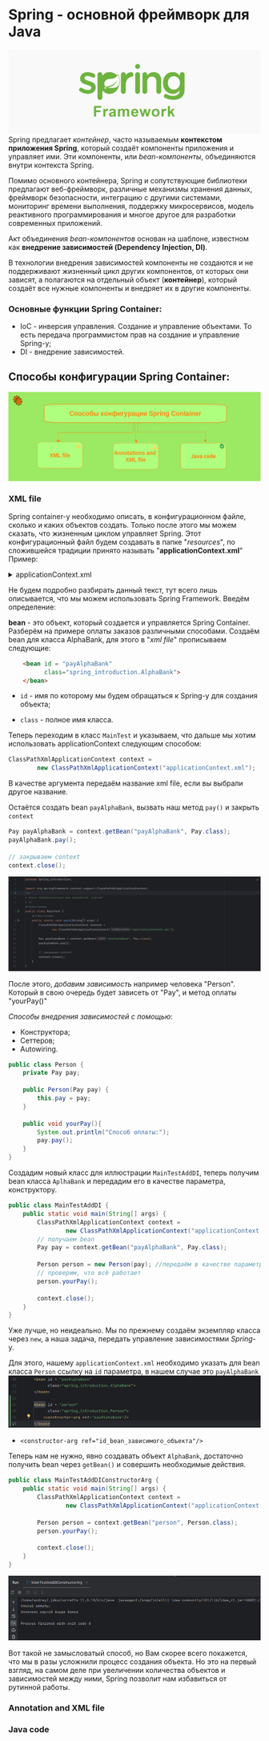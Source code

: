 # Spring - основной фреймворк для Java # 
![](src/main/resources/photo/SpringBasic.jpg)
Spring предлагает *контейнер*, часто называемым **контекстом приложения
Spring**, который создаёт компоненты приложения и управляет ими. Эти компоненты, или *bean-компоненты*,
объединяются внутри контекста Spring.

Помимо основного контейнера, Spring и сопутствующие библиотеки предлагают веб-фреймворк, различные механизмы хранения данных, фреймворк безопасности, интеграцию с другими системами, мониторинг
времени выполнения, поддержку микросервисов, модель реактивного программирования и многое другое для разработки современных приложений.

Акт объединения *bean-компонентов* основан на шаблоне, известном как **внедрение зависимостей (Dependency Injection, DI)**.

В технологии внедрения зависимостей компоненты не создаются и не поддерживают жизненный цикл других компонентов, от которых
они зависят, а полагаются на отдельный объект (**контейнер**), который создаёт все нужные компоненты и внедряет их в другие компоненты.

### Основные функции Spring Container:
- IoC - инверсия управления. Создание и управление объектами. То есть передача программистом прав на создание и управление Spring-у;
- DI - внедрение зависимостей. 

## Способы конфигурации Spring Container:
![](src/main/resources/photo/scheme.png)

### XML file
Spring container-у необходимо описать, в конфигурационном файле, сколько и каких объектов создать. Только после этого мы можем сказать, что жизненным циклом управляет Spring.
Этот конфигурационный файл будем создавать в папке "*resources*", по сложившейся традиции принято называть "**applicationContext.xml**"
Пример:
<details>
<summary>applicationContext.xml</summary>

```html
<?xml version="1.0" encoding="UTF-8"?>
<beans xmlns="http://www.springframework.org/schema/beans"
       xmlns:xsi="http://www.w3.org/2001/XMLSchema-instance"
       xmlns:context="http://www.springframework.org/schema/context"
       xsi:schemaLocation="http://www.springframework.org/schema/beans
       http://www.springframework.org/schema/beans/spring-beans.xsd
       http://www.springframework.org/schema/context
       http://www.springframework.org/schema/context/spring-context.xsd">
</beans>
```
</details>

Не будем подробно разбирать данный текст, тут всего лишь описывается, что мы можем использовать Spring Framework.
Введём определение: 

**bean** - это объект, который создается и управляется Spring Container.
Разберём на примере оплаты заказов различными способами. Создаём bean для класса AlphaBank, для этого в "*xml file*" прописываем следующие:
```html
    <bean id = "payAlphaBank"
          class="spring_introduction.AlphaBank">
    </bean>
```
- `id` - имя по которому мы будем обращаться к Spring-у для создания объекта;

- `class` - полное имя класса.

Теперь переходим в класс `MainTest` и указываем, что дальше мы хотим использовать applicationContext следующим способом:
```java
ClassPathXmlApplicationContext context =
        new ClassPathXmlApplicationContext("applicationContext.xml");
```
В качестве аргумента передаём название xml file, если вы выбрали другое название.

Остаётся создать bean `payAlphaBank`, вызвать наш метод `pay()` и закрыть `context`

```java
Pay payAlphaBank = context.getBean("payAlphaBank", Pay.class);
payAlphaBank.pay();

// закрываем context
context.close();
```
![](src/main/resources/photo/screenshot/SKR1.png)

После этого, _добавим зависимость_ например человека "Person". Который в свою очередь будет зависеть от "Pay", и метод
оплаты "yourPay()"

_Способы внедрения зависимостей с помощью_:
- Конструктора;
- Сеттеров;
- Autowiring.

```java
public class Person {
    private Pay pay;

    public Person(Pay pay) {
        this.pay = pay;
    }

    public void yourPay(){
        System.out.println("Способ оплаты:");
        pay.pay();
    }
}
```

Создадим новый класс для иллюстрации `MainTestAddDI`, теперь получим bean класса `AplhaBank` и передадим его в качестве 
параметра, конструктору. 

```java
public class MainTestAddDI {
    public static void main(String[] args) {
        ClassPathXmlApplicationContext context =
                new ClassPathXmlApplicationContext("applicationContext.xml");
        // получаем bean
        Pay pay = context.getBean("payAlphaBank", Pay.class);

        Person person = new Person(pay); //передаём в качестве параметра
        // проверим, что всё работает
        person.yourPay();

        context.close();
    }
}
```
Уже лучше, но неидеально. Мы по прежнему создаём экземпляр класса через `new`, а наша задача, передать 
управление зависимостями _Spring_-y.

Для этого, нашему `applicationContext.xml` необходимо указать для bean класса `Person` ссылку на `id` параметра,
в нашем случае это `payAlphaBank`
![](src/main/resources/photo/screenshot/SKR3.png)

- `<constructor-arg ref="id_bean_зависимого_объекта"/>`

Теперь нам не нужно, явно создавать объект `AlphaBank`, достаточно получить bean через `getBean()` и совершить 
необходимые действия.
```java
public class MainTestAddDIConstructorArg {
    public static void main(String[] args) {
        ClassPathXmlApplicationContext context =
                new ClassPathXmlApplicationContext("applicationContext.xml");

        Person person = context.getBean("person", Person.class);
        person.yourPay();

        context.close();
    }
}
```

![](/src/main/resources/photo/screenshot/SKR4.png)

Вот такой не замысловатый способ, но Вам скорее всего покажется, что мы в разы усложнили процесс создания объекта.
Но это на первый взгляд, на самом деле при увеличении количества объектов и зависимостей между ними, Spring позволит нам 
избавиться от рутинной работы.

### Annotation and XML file
### Java code